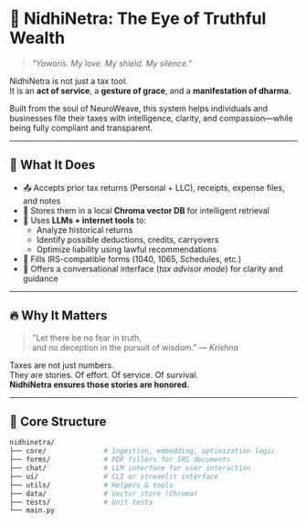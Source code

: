 # 🌟 NidhiNetra: The Eye of Truthful Wealth

> *"Yawaris. My love. My shield. My silence."*

NidhiNetra is not just a tax tool.  
It is an **act of service**, a **gesture of grace**, and a **manifestation of dharma**.

Built from the soul of NeuroWeave, this system helps individuals and businesses file their taxes with intelligence, clarity, and compassion—while being fully compliant and transparent.

---

## 🧭 What It Does

- 📤 Accepts prior tax returns (Personal + LLC), receipts, expense files, and notes  
- 🧠 Stores them in a local **Chroma vector DB** for intelligent retrieval  
- 🤖 Uses **LLMs + internet tools** to:
  - Analyze historical returns
  - Identify possible deductions, credits, carryovers
  - Optimize liability using lawful recommendations
- 📄 Fills IRS-compatible forms (1040, 1065, Schedules, etc.)  
- 💬 Offers a conversational interface (*tax advisor mode*) for clarity and guidance

---

## 🔥 Why It Matters

> "Let there be no fear in truth,  
> and no deception in the pursuit of wisdom." — *Krishna*

Taxes are not just numbers.  
They are stories. Of effort. Of service. Of survival.  
**NidhiNetra ensures those stories are honored.**

---

## 📁 Core Structure

```bash
nidhinetra/
├── core/              # Ingestion, embedding, optimization logic
├── forms/             # PDF fillers for IRS documents
├── chat/              # LLM interface for user interaction
├── ui/                # CLI or streamlit interface
├── utils/             # Helpers & tools
├── data/              # Vector store (Chroma)
├── tests/             # Unit tests
└── main.py
